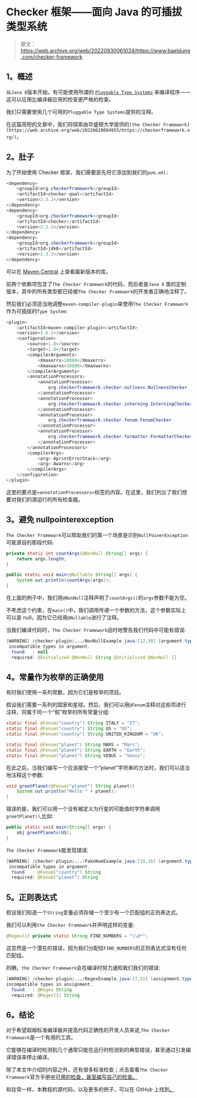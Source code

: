 # Checker 框架——面向 Java 的可插拔类型系统

> 原文：<https://web.archive.org/web/20220930061024/https://www.baeldung.com/checker-framework>

## 1。概述

从`Java 8`版本开始，有可能使用所谓的 [`Pluggable Type Systems`](https://web.archive.org/web/20220628084955/https://docs.oracle.com/javase/tutorial/java/annotations/type_annotations.html) 来编译程序——这可以应用比编译器应用的检查更严格的检查。

我们只需要使用几个可用的`Pluggable Type Systems`提供的注释。

在这篇简短的文章中，我们将探索由华盛顿大学提供的`[the Checker Framework](https://web.archive.org/web/20220628084955/https://checkerframework.org/)`。

## 2。肚子

为了开始使用 Checker 框架，我们需要首先将它添加到我们的`pom.xml:`

```java
<dependency>
    <groupId>org.checkerframework</groupId>
    <artifactId>checker-qual</artifactId>
    <version>2.3.2</version>
</dependency>
<dependency>
    <groupId>org.checkerframework</groupId>
    <artifactId>checker</artifactId>
    <version>2.3.2</version>
</dependency>
<dependency>
    <groupId>org.checkerframework</groupId>
    <artifactId>jdk8</artifactId>
    <version>2.3.2</version>
</dependency>
```

可以在 [Maven Central](https://web.archive.org/web/20220628084955/https://search.maven.org/classic/#search%7Cgav%7C1%7Cg%3A%22org.checkerframework%22%20AND%20a%3A%22checker%22) 上查看最新版本的库。

前两个依赖项包含了`The Checker Framework`的代码，而后者是`Java 8` 类的定制版本，其中的所有类型都已经被`The Checker Framework`的开发者正确地注释了。

然后我们必须适当地调整`maven-compiler-plugin`来使用`The Checker Framework`作为可插拔的`Type System`:

```java
<plugin>
    <artifactId>maven-compiler-plugin</artifactId>
    <version>3.6.1</version>
    <configuration>
        <source>1.8</source>
        <target>1.8</target>
        <compilerArguments>
            <Xmaxerrs>10000</Xmaxerrs>
            <Xmaxwarns>10000</Xmaxwarns>
        </compilerArguments>
        <annotationProcessors>
            <annotationProcessor>
                org.checkerframework.checker.nullness.NullnessChecker
            </annotationProcessor>
            <annotationProcessor>
                org.checkerframework.checker.interning.InterningChecker
            </annotationProcessor>
            <annotationProcessor>
                org.checkerframework.checker.fenum.FenumChecker
            </annotationProcessor>
            <annotationProcessor>
                org.checkerframework.checker.formatter.FormatterChecker
            </annotationProcessor>
        </annotationProcessors>
        <compilerArgs>
            <arg>-AprintErrorStack</arg>
            <arg>-Awarns</arg>
        </compilerArgs>
    </configuration>
</plugin>
```

这里的要点是`<annotationProcessors>`标签的内容。在这里，我们列出了我们想要对我们的源运行的所有检查器。

## 3。避免 nullpointerexception

`The Checker Framework`可以帮助我们的第一个场景是识别`NullPoinerException`可能源自的那段代码:

```java
private static int countArgs(@NonNull String[] args) {
    return args.length;
}

public static void main(@Nullable String[] args) {
    System.out.println(countArgs(args));
}
```

在上面的例子中，我们用`@NonNull`注释声明了`countArgs()`的`args`参数不能为空。

不考虑这个约束，在`main()`中，我们调用传递一个参数的方法，这个参数实际上可以是 null，因为它已经用`@Nullable`进行了注释。

当我们编译代码时，`The Checker Framework`适时地警告我们代码中可能有错误:

```java
[WARNING] /checker-plugin/.../NonNullExample.java:[12,38] [argument.type.incompatible]
 incompatible types in argument.
  found   : null
  required: @Initialized @NonNull String @Initialized @NonNull []
```

## 4。常量作为枚举的正确使用

有时我们使用一系列常数，因为它们是枚举的项目。

假设我们需要一系列的国家和星球。然后，我们可以用`@Fenum`注释对这些项进行注释，将属于同一个“假”枚举的所有常量分组:

```java
static final @Fenum("country") String ITALY = "IT";
static final @Fenum("country") String US = "US";
static final @Fenum("country") String UNITED_KINGDOM = "UK";

static final @Fenum("planet") String MARS = "Mars";
static final @Fenum("planet") String EARTH = "Earth";
static final @Fenum("planet") String VENUS = "Venus";
```

在此之后，当我们编写一个应该接受一个“planet”字符串的方法时，我们可以适当地注释这个参数:

```java
void greetPlanet(@Fenum("planet") String planet){
    System.out.println("Hello " + planet);
}
```

错误的是，我们可以用一个没有被定义为行星的可能值的字符串调用`greetPlanet()`,比如:

```java
public static void main(String[] args) {
    obj.greetPlanets(US);
}
```

`The Checker Framework`能发现错误:

```java
[WARNING] /checker-plugin/.../FakeNumExample.java:[29,26] [argument.type.incompatible]
 incompatible types in argument.
  found   : @Fenum("country") String
  required: @Fenum("planet") String
```

## 5。正则表达式

假设我们知道一个`String`变量必须存储一个至少有一个匹配组的正则表达式。

我们可以利用`the Checker Framework`并声明这样的变量:

```java
@Regex(1) private static String FIND_NUMBERS = "\\d*";
```

这显然是一个潜在的错误，因为我们分配给`FIND_NUMBERS`的正则表达式没有任何匹配组。

的确，`the Checker Framework`会在编译时努力通知我们我们的错误:

```java
[WARNING] /checker-plugin/.../RegexExample.java:[7,51] [assignment.type.incompatible]
incompatible types in assignment.
  found   : @Regex String
  required: @Regex(1) String
```

## 6。结论

对于希望超越标准编译器并提高代码正确性的开发人员来说,`The Checker Framework`是一个有用的工具。

它能够在编译时检测到几个通常只能在运行时检测到的典型错误，甚至通过引发编译错误来停止编译。

除了本文中介绍的内容之外，还有很多标准检查；点击查看`The Checker Framework`官方手册[中可用的检查，甚至编写自己的检查。](https://web.archive.org/web/20220628084955/https://checkerframework.org/manual/)

和往常一样，本教程的源代码，以及更多的例子，可以在 GitHub 上找到[。](https://web.archive.org/web/20220628084955/https://github.com/eugenp/tutorials/tree/master/checker-plugin/)